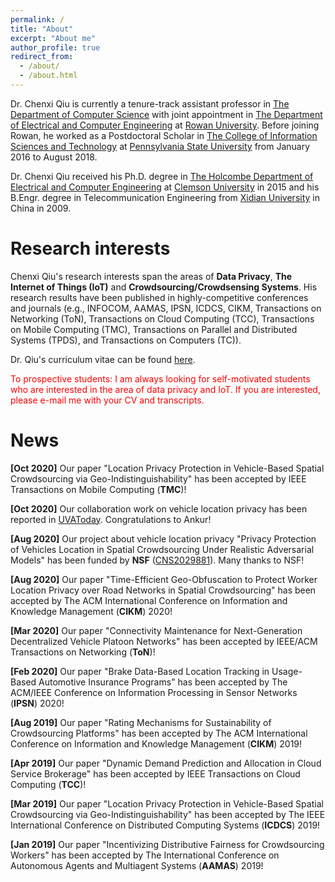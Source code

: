 ```yaml
---
permalink: /
title: "About"
excerpt: "About me"
author_profile: true
redirect_from: 
  - /about/
  - /about.html
---
```


Dr. Chenxi Qiu is currently a tenure-track assistant professor in [The Department of Computer Science](https://academics.rowan.edu/csm/departments/cs/index.html) with joint appointment in [The Department of Electrical and Computer Engineering](https://academics.rowan.edu/engineering/programs/electricalcomputer/index.html) at [Rowan University](https://www.rowan.edu/home/). Before joining Rowan, he worked as a Postdoctoral Scholar in [The College of Information Sciences and Technology](https://ist.psu.edu/) at [Pennsylvania State University](http://www.psu.edu/) from January 2016 to August 2018.

Dr. Chenxi Qiu received his Ph.D. degree in [The Holcombe Department of Electrical and Computer Engineering](http://www.clemson.edu/ces/departments/ece/) at [Clemson University](http://www.clemson.edu/) in 2015 and his B.Engr. degree in Telecommunication Engineering from [Xidian University](http://www.xidian.edu.cn/) in China in 2009.

Research interests
======
Chenxi Qiu's research interests span the areas of **Data Privacy**, **The Internet of Things (IoT)** and **Crowdsourcing/Crowdsensing Systems**. His research results have been published in highly-competitive conferences and journals (e.g., INFOCOM, AAMAS, IPSN, ICDCS, CIKM, Transactions on Networking (ToN), Transactions on Cloud Computing (TCC), Transactions on Mobile Computing (TMC), Transactions on Parallel and Distributed Systems (TPDS), and Transactions on Computers (TC)).

Dr. Qiu's curriculum vitae can be found [here](http://chenxiq1986.github.io/files/CV.pdf).

<font color="red">To prospective students: I am always looking for self-motivated students who are interested in the area of data privacy and IoT. If you are interested, please e-mail me with your CV and transcripts.</font>
<br />

News
======

**[Oct 2020]** Our paper "Location Privacy Protection in Vehicle-Based Spatial Crowdsourcing via Geo-Indistinguishability" has been accepted by IEEE Transactions on Mobile Computing (**TMC**)!

**[Oct 2020]** Our collaboration work on vehicle location privacy has been reported in [UVAToday](https://news.virginia.edu/content/your-data-collected-constantly-graduate-student-wants-protect-you). Congratulations to Ankur! 

**[Aug 2020]** Our project about vehicle location privacy "Privacy Protection of Vehicles Location in Spatial Crowdsourcing Under Realistic Adversarial Models" has been funded by **NSF** ([CNS2029881](https://www.nsf.gov/awardsearch/showAward?AWD_ID=2029881&HistoricalAwards=false)). Many thanks to NSF!

**[Aug 2020]** Our paper "Time-Efficient Geo-Obfuscation to Protect Worker Location Privacy over Road Networks in Spatial Crowdsourcing" has been accepted by The ACM International Conference on Information and Knowledge Management (**CIKM**) 2020!

**[Mar 2020]** Our paper "Connectivity Maintenance for Next-Generation Decentralized Vehicle Platoon Networks" has been accepted by IEEE/ACM Transactions on Networking (**ToN**)!

**[Feb 2020]** Our paper "Brake Data-Based Location Tracking in Usage-Based Automotive Insurance Programs" has been accepted by The ACM/IEEE Conference on Information Processing in Sensor Networks (**IPSN**) 2020!

**[Aug 2019]** Our paper "Rating Mechanisms for Sustainability of Crowdsourcing Platforms" has been accepted by The ACM International Conference on Information and Knowledge Management (**CIKM**) 2019!

**[Apr 2019]** Our paper "Dynamic Demand Prediction and Allocation in Cloud Service Brokerage" has been accepted by IEEE Transactions on Cloud Computing (**TCC**)!

**[Mar 2019]** Our paper "Location Privacy Protection in Vehicle-Based Spatial Crowdsourcing via Geo-Indistinguishability" has been accepted by The IEEE International Conference on Distributed Computing Systems (**ICDCS**) 2019!

**[Jan 2019]** Our paper "Incentivizing Distributive Fairness for Crowdsourcing Workers" has been accepted by The International Conference on Autonomous Agents and Multiagent Systems (**AAMAS**) 2019!
